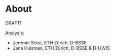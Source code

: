 # About
DRAFT!

Analysis: 
  - Jérémie Scire, ETH Zürich, D-BSSE
  - Jana Huisman, ETH Zürich, D-BSSE & D-UWIS
